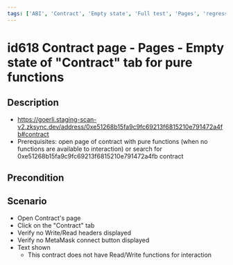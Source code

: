 ```yaml
---
tags: ['ABI', 'Contract', 'Empty state', 'Full test', 'Pages', 'regression', 'ZKF-2701', 'Active']
---
```


# id618 Contract page - Pages - Empty state of "Contract" tab for pure functions

## Description
  - https://goerli.staging-scan-v2.zksync.dev/address/0xe51268b15fa9c9fc69213f6815210e791472a4fb#contract
  - Prerequisites: open page of contract with pure functions (when no functions are available to interaction) or search for 0xe51268b15fa9c9fc69213f6815210e791472a4fb contract

## Precondition


## Scenario
- Open Contract's page
- Click on the "Contract" tab
- Verify no Write/Read headers displayed
- Verify no MetaMask connect button displayed
- Text shown
    - This contract does not have Read/Write functions for interaction
